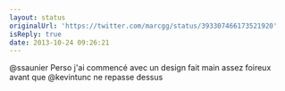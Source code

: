 ```yaml
---
layout: status
originalUrl: 'https://twitter.com/marcgg/status/393307466173521920'
isReply: true
date: 2013-10-24 09:26:21
---
```


@ssaunier Perso j'ai commencé avec un design fait main assez foireux avant que @kevintunc ne repasse dessus
